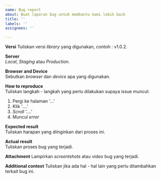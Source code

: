```yaml
---
name: Bug report
about: Buat laporan bug untuk membantu kami lebih baik
title: ''
labels: ''
assignees: ''

---
```


**Versi**
Tuliskan versi *library* yang digunakan, contoh : v1.0.2.

**Server**  
*Local*, *Staging* atau *Production*.

**Browser and Device**  
Sebutkan *browser* dan *device* apa yang digunakan.

**How to reproduce**  
Tuliskan langkah - langkah yang perlu dilakukan supaya issue muncul: 
1.  Pergi ke halaman '...'
2.  Klik  '....'
3.  *Scroll*  '....'
4.  Muncul *error*

**Expected result**  
Tuliskan harapan yang diinginkan dari proses ini.

**Actual result**  
Tuliskan proses bug yang terjadi.

**Attachment**
Lampirkan *screentshots* atau *video* bug yang terjadi.

**Additional context**
Tuliskan jika ada hal - hal lain yang perlu ditambahkan terkait bug ini.
